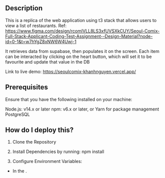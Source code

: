 
## Description
This is a replica of the web application using t3 stack that allows users to view a list of restaurants. Ref: https://www.figma.com/design/rcomlVLL8LS3xfUVSXkCUY/Seoul-Comix-Full-Stack-Applicant-Coding-Test-Assignment--Design-Material?node-id=0-1&t=w7hYgZ8xNW6W4Uwj-1

It retrieves data from supabase, then populates it on the screen. Each item can be interacted by clicking on the heart button, which will set it to be favourite and update that value in the DB

Link to live demo: https://seoulcomix-khanhnguyen.vercel.app/

## Prerequisites
Ensure that you have the following installed on your machine:

Node.js: v14.x or later
npm: v6.x or later, or Yarn for package management
PostgreSQL

## How do I deploy this?
1. Clone the Repository

2. Install Dependencies by running:
npm install

3. Configure Environment Variables:
- In the .


